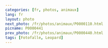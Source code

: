 ```yaml
---
categories: [fr, photos, animaux]
lang: fr
layout: photo
next_photo: /fr/photos/animaux/P0000110.html
picname: P0000441
prev_photo: /fr/photos/animaux/P0000440.html
tags: [Fotofalle, Leopard]
---
```

